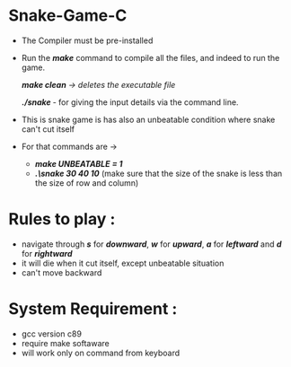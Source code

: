 # Snake-Game-C

* The Compiler must be pre-installed 

* Run the ***make*** command to compile all the files, and indeed to run the game. 

  ***make clean** -> deletes the executable file*

  ***./snake <snake row> <snake column> <snake size>*** - for giving the input details via the command line.

  

* This is snake game is has also an unbeatable condition where snake can't cut itself

* For that commands are ->
    *  ***make UNBEATABLE = 1***
    *  ***.\snake 30 40 10*** (make sure that the size of the snake is less than the size of row and column)


# Rules to play :
*  navigate through ***s*** for ***downward***, ***w*** for ***upward***, ***a*** for ***leftward*** and ***d*** for ***rightward***
*  it will die when it cut itself, except unbeatable situation
*  can't move backward

# System Requirement :
*  gcc version c89
*  require make softaware
*  will work only on command from keyboard